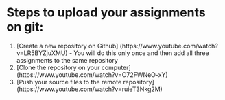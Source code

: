 # Steps to upload your assignments on git:
<ol>
	<li> [Create a new repository on Github] (https://www.youtube.com/watch?v=LR5BYZjuXMU) - You will do this only once and then add all three assignments to the same repository
	<li> [Clone the repository on your computer] (https://www.youtube.com/watch?v=O72FWNeO-xY)
	<li> [Push your source files to the remote repository] (https://www.youtube.com/watch?v=ruieT3Nkg2M)
</ol>